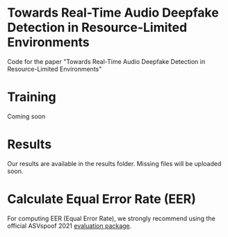 # Towards Real-Time Audio Deepfake Detection in Resource-Limited Environments
Code for the paper "Towards Real-Time Audio Deepfake Detection in Resource-Limited Environments" 

# Training
Coming soon

# Results
Our results are available in the results folder. Missing files will be uploaded soon.

# Calculate Equal Error Rate (EER)
For computing EER (Equal Error Rate), we strongly recommend using the official ASVspoof 2021 [evaluation package](https://drive.usercontent.google.com/download?id=1BhTPLUkfN6e2xkqR8LEm9lByXbLY1IYd&export=download&authuser=0).
